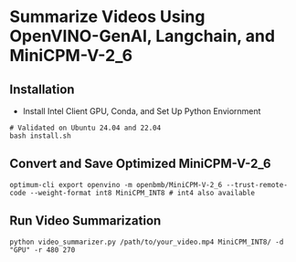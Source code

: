 # Summarize Videos Using OpenVINO-GenAI, Langchain, and MiniCPM-V-2_6

## Installation
* Install Intel Client GPU, Conda, and Set Up Python Enviornment
```
# Validated on Ubuntu 24.04 and 22.04
bash install.sh
```

## Convert and Save Optimized MiniCPM-V-2_6
```
optimum-cli export openvino -m openbmb/MiniCPM-V-2_6 --trust-remote-code --weight-format int8 MiniCPM_INT8 # int4 also available 
```

## Run Video Summarization
```
python video_summarizer.py /path/to/your_video.mp4 MiniCPM_INT8/ -d "GPU" -r 480 270 
```